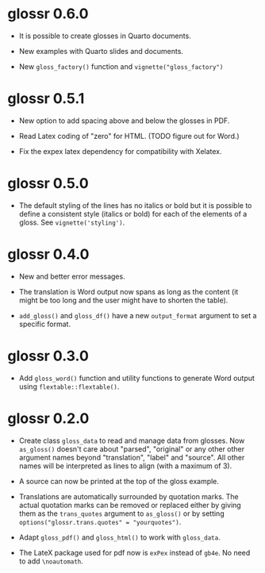 # glossr 0.6.0

- It is possible to create glosses in Quarto documents.

- New examples with Quarto slides and documents.

- New `gloss_factory()` function and `vignette("gloss_factory")`

# glossr 0.5.1

- New option to add spacing above and below the glosses in PDF.

- Read Latex coding of "zero" for HTML. (TODO figure out for Word.)

- Fix the expex latex dependency for compatibility with Xelatex.

# glossr 0.5.0

- The default styling of the lines has no italics or bold but it is possible to define a consistent style (italics or bold) for each of the elements of a gloss. See `vignette('styling')`.

# glossr 0.4.0

- New and better error messages.

- The translation is Word output now spans as long as the content (it might be too long and the user might have to shorten the table).

- `add_gloss()` and `gloss_df()` have a new `output_format` argument to set a specific format.

# glossr 0.3.0

- Add `gloss_word()` function and utility functions to generate Word output using `flextable::flextable()`.

# glossr 0.2.0

- Create class `gloss_data` to read and manage data from glosses.
Now `as_gloss()` doesn't care about "parsed", "original" or any other other
argument names beyond "translation", "label" and "source". All other names will
be interpreted as lines to align (with a maximum of 3).

- A source can now be printed at the top of the gloss example.

- Translations are automatically surrounded by quotation marks. The actual quotation marks can be removed or replaced either by giving them as the `trans_quotes` argument to `as_gloss()` or by setting `options("glossr.trans.quotes" = "yourquotes")`.

- Adapt `gloss_pdf()` and `gloss_html()` to work with `gloss_data`.

- The LateX package used for pdf now is `exPex` instead of `gb4e`. No need to add `\noautomath`.
